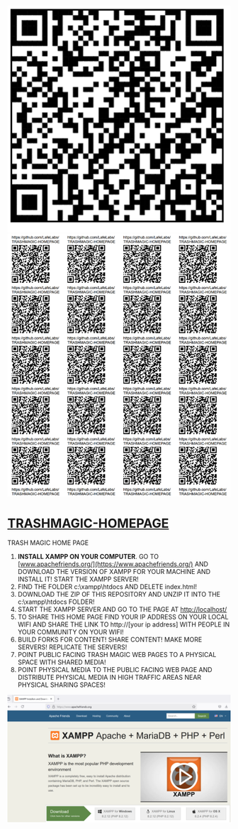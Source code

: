 ![](qrcode.png)
![](qrcode-page.png)

# [TRASHMAGIC-HOMEPAGE](https://github.com/LafeLabs/TRASHMAGIC-HOMEPAGE)

TRASH MAGIC HOME PAGE


1. **INSTALL  XAMPP ON YOUR COMPUTER**.  GO TO [www.apachefriends.org/](https://www.apachefriends.org/) AND DOWNLOAD THE VERSION OF XAMPP FOR YOUR MACHINE AND INSTALL IT! START THE XAMPP SERVER!
2. FIND THE FOLDER c:\\xampp\htdocs AND DELETE index.html!
3. DOWNLOAD THE ZIP OF THIS REPOSITORY AND UNZIP IT INTO THE c:\\xampp\htdocs FOLDER!
4. START THE XAMPP SERVER AND GO TO THE PAGE AT [http://localhost/](http://localhost/)
5. TO SHARE THIS HOME PAGE FIND YOUR IP ADDRESS ON YOUR LOCAL WIFI AND SHARE THE LINK TO http://[your ip address] WITH PEOPLE IN YOUR COMMUNITY ON YOUR WIFI!
6. BUILD FORKS FOR CONTENT! SHARE CONTENT! MAKE MORE SERVERS! REPLICATE THE SERVERS!
7. POINT PUBLIC FACING TRASH MAGIC WEB PAGES TO A PHYSICAL SPACE WITH SHARED MEDIA!
8. POINT PHYSICAL MEDIA TO THE PUBLIC FACING WEB PAGE AND DISTRIBUTE PHYSICAL MEDIA IN HIGH TRAFFIC AREAS NEAR PHYSICAL SHARING SPACES!

![](apachedownload.png)